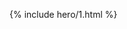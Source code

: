 ---
---
<style>
#_main { font-family:sans-serif }
#_credit { font-size:.83rem }
#the-switch {
font-size: 1.5rem;
padding: 0.25em 1em;
border-radius: 1em;
background-color: black;
color: white;
box-shadow: 2px 5px 5px #00000070;
position: relative; top: -20vh;
}
</style>
{% include hero/1.html %}

<script src="{{ site.github.url }}/assets/js/switch-v0.0.1.js"></script>
<p align="center"><button id="the-switch" onclick="flickSwitch()" title="Toggle mode (Light/Dark)">Try me</button></p>
